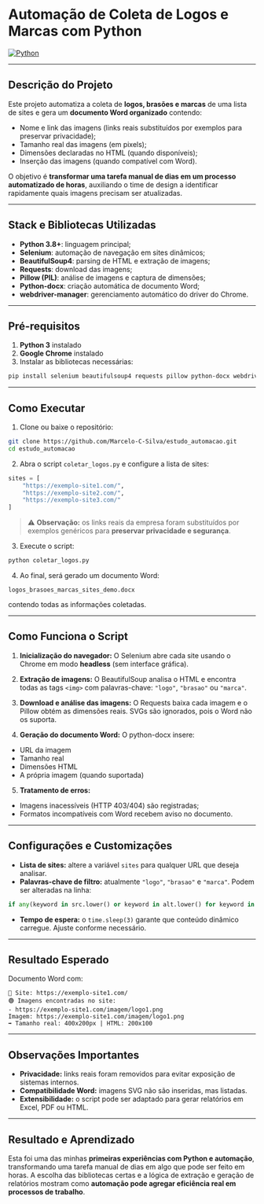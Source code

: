 # Automação de Coleta de Logos e Marcas com Python

[![Python](https://img.shields.io/badge/Python-3.8+-blue)](https://www.python.org/)

---

## **Descrição do Projeto**

Este projeto automatiza a coleta de **logos, brasões e marcas** de uma lista de sites e gera um **documento Word organizado** contendo:

* Nome e link das imagens (links reais substituídos por exemplos para preservar privacidade);
* Tamanho real das imagens (em pixels);
* Dimensões declaradas no HTML (quando disponíveis);
* Inserção das imagens (quando compatível com Word).

O objetivo é **transformar uma tarefa manual de dias em um processo automatizado de horas**, auxiliando o time de design a identificar rapidamente quais imagens precisam ser atualizadas.

---

## **Stack e Bibliotecas Utilizadas**

* **Python 3.8+**: linguagem principal;
* **Selenium**: automação de navegação em sites dinâmicos;
* **BeautifulSoup4**: parsing de HTML e extração de imagens;
* **Requests**: download das imagens;
* **Pillow (PIL)**: análise de imagens e captura de dimensões;
* **Python-docx**: criação automática de documento Word;
* **webdriver-manager**: gerenciamento automático do driver do Chrome.

---

## **Pré-requisitos**

1. **Python 3** instalado
2. **Google Chrome** instalado
3. Instalar as bibliotecas necessárias:

```bash
pip install selenium beautifulsoup4 requests pillow python-docx webdriver-manager
```

---

## **Como Executar**

1. Clone ou baixe o repositório:

```bash
git clone https://github.com/Marcelo-C-Silva/estudo_automacao.git
cd estudo_automacao
```

2. Abra o script `coletar_logos.py` e configure a lista de sites:

```python
sites = [
    "https://exemplo-site1.com/",
    "https://exemplo-site2.com/",
    "https://exemplo-site3.com/"
]
```

> ⚠ **Observação:** os links reais da empresa foram substituídos por exemplos genéricos para **preservar privacidade e segurança**.

3. Execute o script:

```bash
python coletar_logos.py
```

4. Ao final, será gerado um documento Word:

```
logos_brasoes_marcas_sites_demo.docx
```

contendo todas as informações coletadas.

---

## **Como Funciona o Script**

1. **Inicialização do navegador:**
   O Selenium abre cada site usando o Chrome em modo **headless** (sem interface gráfica).

2. **Extração de imagens:**
   O BeautifulSoup analisa o HTML e encontra todas as tags `<img>` com palavras-chave: `"logo"`, `"brasao"` ou `"marca"`.

3. **Download e análise das imagens:**
   O Requests baixa cada imagem e o Pillow obtém as dimensões reais.
   SVGs são ignorados, pois o Word não os suporta.

4. **Geração do documento Word:**
   O python-docx insere:

* URL da imagem
* Tamanho real
* Dimensões HTML
* A própria imagem (quando suportada)

5. **Tratamento de erros:**

* Imagens inacessíveis (HTTP 403/404) são registradas;
* Formatos incompatíveis com Word recebem aviso no documento.

---

## **Configurações e Customizações**

* **Lista de sites:** altere a variável `sites` para qualquer URL que deseja analisar.
* **Palavras-chave de filtro:** atualmente `"logo"`, `"brasao"` e `"marca"`. Podem ser alteradas na linha:

```python
if any(keyword in src.lower() or keyword in alt.lower() for keyword in ["logo", "brasao", "marca"]):
```

* **Tempo de espera:** o `time.sleep(3)` garante que conteúdo dinâmico carregue. Ajuste conforme necessário.

---

## **Resultado Esperado**

Documento Word com:

```
🔗 Site: https://exemplo-site1.com/
🟢 Imagens encontradas no site:
- https://exemplo-site1.com/imagem/logo1.png
Imagem: https://exemplo-site1.com/imagem/logo1.png
➡ Tamanho real: 400x200px | HTML: 200x100
```

---

## **Observações Importantes**

* **Privacidade:** links reais foram removidos para evitar exposição de sistemas internos.
* **Compatibilidade Word:** imagens SVG não são inseridas, mas listadas.
* **Extensibilidade:** o script pode ser adaptado para gerar relatórios em Excel, PDF ou HTML.

---

## **Resultado e Aprendizado**

Esta foi uma das minhas **primeiras experiências com Python e automação**, transformando uma tarefa manual de dias em algo que pode ser feito em horas. A escolha das bibliotecas certas e a lógica de extração e geração de relatórios mostram como **automação pode agregar eficiência real em processos de trabalho**.


